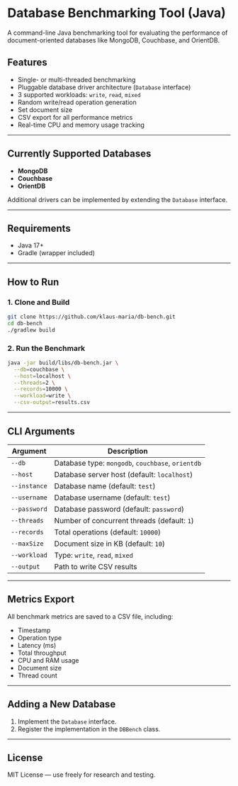 # Database Benchmarking Tool (Java)

A command-line Java benchmarking tool for evaluating the performance of document-oriented databases like MongoDB, Couchbase, and OrientDB.

## Features

* Single- or multi-threaded benchmarking
* Pluggable database driver architecture (`Database` interface)
* 3 supported workloads: `write`, `read`, `mixed`
* Random write/read operation generation
* Set document size
* CSV export for all performance metrics
* Real-time CPU and memory usage tracking

---

## Currently Supported Databases

* **MongoDB**
* **Couchbase**
* **OrientDB**

Additional drivers can be implemented by extending the `Database` interface.

---

## Requirements

* Java 17+
* Gradle (wrapper included)

---

## How to Run

### 1. Clone and Build

```bash
git clone https://github.com/klaus-maria/db-bench.git
cd db-bench
./gradlew build
```

### 2. Run the Benchmark

```bash
java -jar build/libs/db-bench.jar \
  --db=couchbase \
  --host=localhost \
  --threads=2 \
  --records=10000 \
  --workload=write \
  --csv-output=results.csv
```

---

## CLI Arguments

| Argument       | Description                                         |
| -------------- | --------------------------------------------------- |
| `--db`         | Database type: `mongodb`, `couchbase`, `orientdb`   |
| `--host`       | Database server host (default: `localhost`)         |
| `--instance`   | Database name (default: `test`)                     |
| `--username`   | Database username (default: `test`)                 |
| `--password`   | Database password (default: `password`)             |
| `--threads`    | Number of concurrent threads (default: `1`)         |
| `--records`    | Total operations (default: `10000`)                 |
| `--maxSize`    | Document size in KB (default: `10`)                 |
| `--workload`   | Type: `write`, `read`, `mixed`                      |
| `--output`     | Path to write CSV results                           |

---

## Metrics Export

All benchmark metrics are saved to a CSV file, including:

* Timestamp
* Operation type
* Latency (ms)
* Total throughput
* CPU and RAM usage
* Document size
* Thread count

---

## Adding a New Database

1. Implement the `Database` interface.
2. Register the implementation in the `DBBench` class.

---

## License

MIT License — use freely for research and testing.

